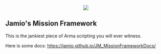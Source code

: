 <p align="center">
    <img src = "https://i.imgur.com/VM5xMFB.png">
    </a>
</p>


## Jamio's Mission Framework

This is the jankiest piece of Arma scripting you will ever witness.

Here is some docs: https://jamio.github.io/JM_MissionFrameworkDocs/